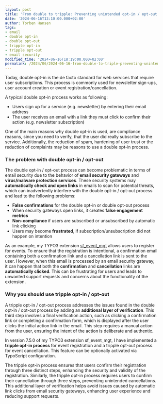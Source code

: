 ```yaml
---
layout: post
title: 'From double to tripple: Preventing unintended opt-in / opt-out confirmations'
date: '2024-06-16T13:10:00.000+02:00'
author: Torben Hansen
tags:
- email
- double opt-in
- double opt-out
- tripple opt-in
- tripple opt-out
- email security
modified_time: '2024-06-16T18:19:00.000+02:00'
permalink: /2024/06/2024-06-16-from-double-to-triple-preventing-unintended-opt-in-opt-out-confirmations.html
---
```


Today, double opt-in is the de facto standard for web services that require user subscriptions. This process is 
commonly used for newsletter sign-ups, user account creation or event registration/cancellation.

A typical double opt-in process works as following:

* Users sign up for a service (e.g. newsletter) by entering their email address
* The user receives an email with a link they must click to confirm their action (e.g. newsletter subscription)

One of the main reasons why double opt-in is used, are compliance reasons, since you need to verify, that the user 
did really subscribe to the service. Additionally, the reduction of spam, hardening of user trust or the reduction of 
complaints may be reasons to use a double opt-in process.

### The problem with double opt-in / opt-out

The double opt-in / opt-out process can become problematic in terms of email security due to the behavior of **email 
security gateways** and **virus/malware protection services**. These security systems may **automatically check and open 
links** in emails to scan for potential threats, which can inadvertently interfere with the double opt-in / opt-out
process and lead to the following problems:

* **False confirmations** for the double opt-in or double opt-out process
* When security gateways open links, it creates **false engagement metrics**
* **Non-compliance** if users are subscribed or unsubscribed by automatic link clicking
* Users may become **frustrated**, if subscription/unsubscription did not happen on intention

As an example, my TYPO3 extension [sf_event_mgt](https://extensions.typo3.org/extension/sf_event_mgt) allows users 
to register for events. To ensure that the registration is intentional, a confirmation email containing both a 
confirmation link and a cancellation link is sent to the user. However, when this email is processed by an email 
security gateway, it can happen that both the **confirmation** and **cancellation** links are **automatically clicked**. 
This can be frustrating for users and leads to unwanted support requests and concerns about the functionality of the 
extension.

### Why you should use tripple opt-in / opt-out

A tripple opt-in / opt-out process addresses the issues found in the double opt-in / opt-out process by adding an 
**additional layer of verification**. This third step involves a final verification action, such as clicking a 
confirmation link or completing a confirmation form, which is displayed after the user clicks the initial action 
link in the email. This step requires a manual action from the user, ensuring the intent of the action is deliberate 
and authentic.

In version 7.5.0 of my TYPO3 extension sf_event_mgt, I have implemented a **tripple opt-in process** for event 
registration and a tripple opt-out process for event cancellation. This feature can be optionally activated via 
TypoScript configuration.

The tripple opt-in process ensures that users confirm their registration through three distinct steps, enhancing 
the security and validity of the registration. Similarly, the tripple opt-in process requires users to confirm 
their cancellation through three steps, preventing unintended cancellations. This additional layer of verification 
helps avoid issues caused by automatic link clicks from email security gateways, enhancing user experience and 
reducing support requests.
